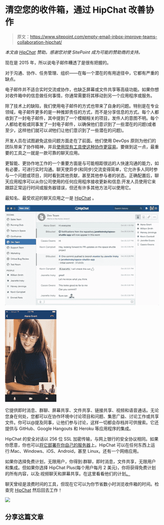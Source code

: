 # 清空您的收件箱，通过 HipChat 改善协作

> 原文：<https://www.sitepoint.com/empty-email-inbox-improve-teams-collaboration-hipchat/>

*本文由 [HipChat](https://synd.co/1y0FePq) 赞助。感谢您对使 SitePoint 成为可能的赞助商的支持。*

现在是 2015 年，所以说电子邮件糟透了是很有把握的。

对于沟通、协作、任务管理、组织——在每一个潜在的有用途径中，它都有严重的缺点。

电子邮件并不适合实时交流或协作，也缺乏屏幕或文件共享等高级功能。如果你想对收件箱中的信息做任何事情，你通常需要将其移动到另一个应用程序或服务。

除了技术上的缺陷，我们使用电子邮件的方式也带来了自身的问题。特别是在专业领域，电子邮件更多的是一种推卸责任的方式，而不是分享信息的方式。每个人都收到了一封电子邮件，其中提到了一个模糊相关的项目，发件人的意图不明。每个人都给老板或同事发了一封电子邮件，以确保他们意识到了一些潜在的问题(或者至少，这样他们就可以*说*他们让他们意识到了一些潜在的问题)。

开发人员在试图避免这些问题方面走在了前面。他们使用 DevOps 原则为他们的团队带来了协作精神，并且[使用现有工具使这种协作更容易](https://www.sitepoint.com/introduction-chatops-devops-meets-im/)。要做到这一点，最重要的工具之一就是一款可靠的聊天应用。

更智能、更协作地工作的一个重要方面是与可能相距很远的人快速沟通的能力，如有必要，可进行实时沟通。聊天使异步(和同步)交流变得简单，它允许多人同时参与一个问题或项目，同时看到其他贡献，甚至其他参与者的状态。正确配置后，聊天应用程序可以从你公司使用的任何应用程序接收更新和信息:开发人员使用它来跟踪正常运行时间或服务器错误，但还有许多其他方法可以使用它。

最知名、最受欢迎的聊天应用之一是 [HipChat](https://synd.co/1y0FePq) 。

![HipChat Group Chat on a Mac](img/0b2447cc1986405466f460ed730e3836.png)

![HipChat Video Chat on iOS](img/3480fff1198742c3e541d16bb179ad8b.png)

它提供即时消息、群聊、屏幕共享、文件共享、链接共享、视频和语音通话。无论您身在何处，您都可以在协作环境中讨论项目和问题、集思广益、讨论工作或共享文件。你可以@提及同事，让他们参与讨论，这样一切都会存档并可供搜索。它还提供与 GitHub、Google Hangouts 和 Heroku 等应用程序的集成。

HipChat 的安全对话以 256 位 SSL 加密传输，与网上银行的安全协议相同。如果你愿意，你也可以[将它部署在你自己的服务器](https://synd.co/18UDtwU)上。HipChat 可以在任何东西上运行:Mac、Windows、iOS、Android，甚至 Linux。还有一个网络应用。

如果你选择免费计划，无限用户，你得到:群聊，即时消息，文件共享，无限用户和集成。但如果你选择 HipChat Plus(每个用户每月 2 美元)，你将获得免费计划的所有内容，以及:视频聊天和屏幕共享。在这里看看他们的计划[。](https://synd.co/1HyQg7e)

聊天曾经是浪费时间的工具，但现在它可以为你节省数小时浏览收件箱的时间。检查完 [HipChat](https://synd.co/1y0FePq) 然后回去工作！

![](img/f61e5acc710612d8c1d14f7a1f1f0f1a.png)

## 分享这篇文章